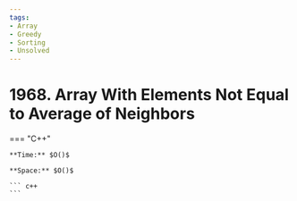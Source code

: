 ```yaml
---
tags:
- Array
- Greedy
- Sorting
- Unsolved
---
```



# 1968. Array With Elements Not Equal to Average of Neighbors

=== "C++"

    **Time:** $O()$

    **Space:** $O()$

    ``` c++
    ```